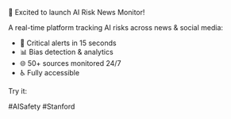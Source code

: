 🚀 Excited to launch AI Risk News Monitor!

A real-time platform tracking AI risks across news & social media:
- 🔴 Critical alerts in 15 seconds
- 📊 Bias detection & analytics
- 🌐 50+ sources monitored 24/7
- ♿ Fully accessible

Try it: 

#AISafety #Stanford
